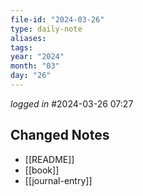 ```yaml
---
file-id: "2024-03-26"
type: daily-note
aliases: 
tags: 
year: "2024"
month: "03"
day: "26"
---
```

*logged in* #2024-03-26 07:27


## Changed Notes
- [[README]]
- [[book]]
- [[journal-entry]]

